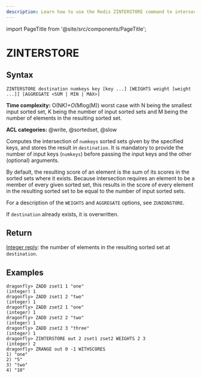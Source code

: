 ```yaml
---
description: Learn how to use the Redis ZINTERSTORE command to intersect multiple sorted sets and store the result, plus expert tips beyond the official Redis docs.
---
```


import PageTitle from '@site/src/components/PageTitle';

# ZINTERSTORE

<PageTitle title="Redis ZINTERSTORE Explained (Better Than Official Docs)" />

## Syntax

    ZINTERSTORE destination numkeys key [key ...] [WEIGHTS weight [weight ...]] [AGGREGATE <SUM | MIN | MAX>]

**Time complexity:** O(N*K)+O(M*log(M)) worst case with N being the smallest input sorted set, K being the number of input sorted sets and M being the number of elements in the resulting sorted set.

**ACL categories:** @write, @sortedset, @slow

Computes the intersection of `numkeys` sorted sets given by the specified keys,
and stores the result in `destination`.
It is mandatory to provide the number of input keys (`numkeys`) before passing
the input keys and the other (optional) arguments.

By default, the resulting score of an element is the sum of its scores in the
sorted sets where it exists.
Because intersection requires an element to be a member of every given sorted
set, this results in the score of every element in the resulting sorted set to
be equal to the number of input sorted sets.

For a description of the `WEIGHTS` and `AGGREGATE` options, see `ZUNIONSTORE`.

If `destination` already exists, it is overwritten.

## Return

[Integer reply](https://redis.io/docs/reference/protocol-spec/#integers): the number of elements in the resulting sorted set at
`destination`.

## Examples

```shell
dragonfly> ZADD zset1 1 "one"
(integer) 1
dragonfly> ZADD zset1 2 "two"
(integer) 1
dragonfly> ZADD zset2 1 "one"
(integer) 1
dragonfly> ZADD zset2 2 "two"
(integer) 1
dragonfly> ZADD zset2 3 "three"
(integer) 1
dragonfly> ZINTERSTORE out 2 zset1 zset2 WEIGHTS 2 3
(integer) 2
dragonfly> ZRANGE out 0 -1 WITHSCORES
1) "one"
2) "5"
3) "two"
4) "10"
```
